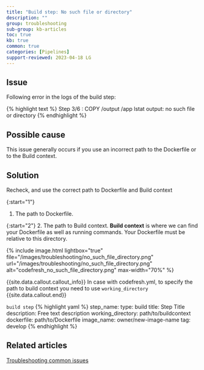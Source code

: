 ```yaml
---
title: "Build step: No such file or directory"
description: ""
group: troubleshooting
sub-group: kb-articles
toc: true
kb: true
common: true
categories: [Pipelines]
support-reviewed: 2023-04-18 LG
---
```


## Issue

Following error in the logs of the build step:

{% highlight text %}
Step 3/6 : COPY /output /app
lstat output: no such file or directory
{% endhighlight %}

## Possible cause

This issue generally occurs if you use an incorrect path to the Dockerfile or to the Build context.

## Solution

Recheck, and use the correct path to Dockerfile and Build context

{:start="1"}

1. The path to Dockerfile.

{:start="2"}
2. The path to Build context.
**Build context** is where we can find your Dockerfile as well as running commands. Your Dockerfile must be relative to this directory.

{% include
image.html
lightbox="true"
file="/images/troubleshooting/no_such_file_directory.png"
url="/images/troubleshooting/no_such_file_directory.png"
alt="codefresh_no_such_file_directory.png"
max-width="70%"
%}

{{site.data.callout.callout_info}}
In case with codefresh.yml, to specify the path to build context you need to use `working_directory`
{{site.data.callout.end}}

  `build step`
{% highlight yaml %}
step_name:
  type: build
  title: Step Title
  description: Free text description
  working_directory: path/to/buildcontext
  dockerfile: path/to/Dockerfile
  image_name: owner/new-image-name
  tag: develop
{% endhighlight %}

## Related articles

[Troubleshooting common issues]({{site.baseurl}}/docs/troubleshooting/common-issues)
